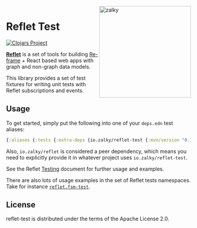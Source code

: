 <img src="https://i.imgur.com/GH71uSi.png" title="zalky" align="right" width="250"/>

# Reflet Test

[![Clojars Project](https://img.shields.io/clojars/v/io.zalky/reflet-test?labelColor=blue&color=green&style=flat-square&logo=clojure&logoColor=fff)](https://clojars.org/io.zalky/reflet-test)

[**Reflet**](https://github.com/zalky/reflet) is a set of tools for
building [Re-frame](https://github.com/day8/re-frame) + React based
web apps with graph and non-graph data models.

This library provides a set of test fixtures for writing unit tests
with Reflet subscriptions and events.

## Usage

To get started, simply put the following into one of your `deps.edn`
test aliases:

```clj
{:aliases {:tests {:extra-deps {io.zalky/reflet-test {:mvn/version "0.1.0"}}}}}
```

Also, `io.zalky/reflet` is considered a peer dependency, which means
you need to explicitly provide it in whatever project uses
`io.zalky/reflet-test`.

See the Reflet [Testing](https://github.com/zalky/reflet/wiki/Testing)
document for further usage and examples.

There are also lots of usage examples in the set of Reflet tests
namespaces. Take for instance
[`reflet.fsm-test`](https://github.com/zalky/reflet/blob/main/test/clojure/reflet/fsm_test.cljs).

## License

reflet-test is distributed under the terms of the Apache License 2.0.


